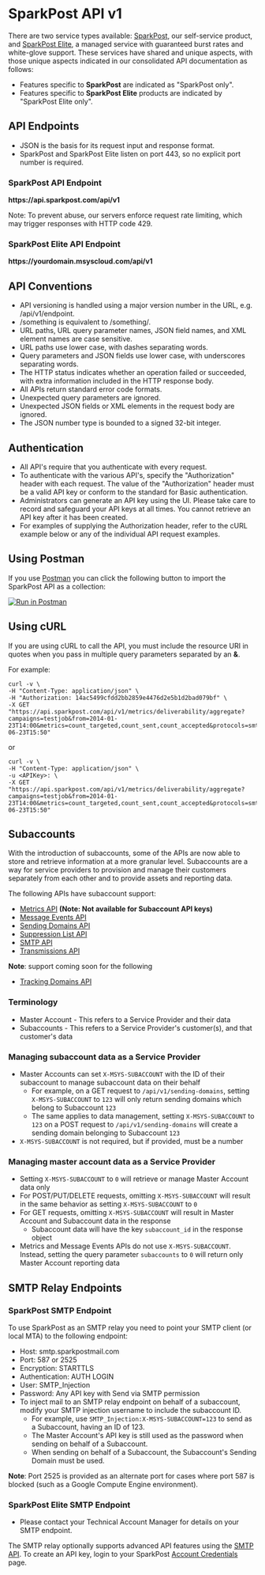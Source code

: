 # SparkPost API v1
There are two service types available:  [SparkPost](http://sparkpost.com/), our self-service product, and [SparkPost Elite](https://www.sparkpost.com/products/sparkpost-elite), a managed service with guaranteed burst rates and white-glove support. These services have shared and unique aspects, with those unique aspects indicated in our consolidated API documentation as follows:
* Features specific to **SparkPost** are indicated as "SparkPost only".
* Features specific to **SparkPost Elite** products are indicated by "SparkPost Elite only".

## API Endpoints
* JSON is the basis for its request input and response format.
* SparkPost and SparkPost Elite listen on port 443, so no explicit port number is required.

### SparkPost API Endpoint
**https\://api.sparkpost.com/api/v1**

Note: To prevent abuse, our servers enforce request rate limiting, which may trigger responses with HTTP code 429.

### SparkPost Elite API Endpoint
**https\://yourdomain.msyscloud.com/api/v1**


## API Conventions
* API versioning is handled using a major version number in the URL, e.g. /api/v1/endpoint.
* /something is equivalent to /something/.
* URL paths, URL query parameter names, JSON field names, and XML element names are case sensitive.
* URL paths use lower case, with dashes separating words.
* Query parameters and JSON fields use lower case, with underscores separating words.
* The HTTP status indicates whether an operation failed or succeeded, with extra information included in the HTTP response body.
* All APIs return standard error code formats.
* Unexpected query parameters are ignored.
* Unexpected JSON fields or XML elements in the request body are ignored.
* The JSON number type is bounded to a signed 32-bit integer.

## Authentication
* All API's require that you authenticate with every request.
* To authenticate with the various API's, specify the "Authorization" header with each request. The value of the "Authorization" header must be a valid API key or conform to the standard for Basic authentication.
* Administrators can generate an API key using the UI. Please take care to record and safeguard your API keys at all times. You cannot retrieve an API key after it has been created.
* For examples of supplying the Authorization header, refer to the cURL example below or any of the individual API request examples.

## Using Postman

If you use [Postman](https://www.getpostman.com/) you can click the following button to import the SparkPost API as a collection:

[![Run in Postman](https://s3.amazonaws.com/postman-static/run-button.png)](https://www.getpostman.com/run-collection/81ee1dd2790d7952b76a)

## Using cURL
If you are using cURL to call the API, you must include the resource URI in quotes when you pass in multiple query parameters separated by an **&**.

For example:

```
curl -v \
-H "Content-Type: application/json" \
-H "Authorization: 14ac5499cfdd2bb2859e4476d2e5b1d2bad079bf" \
-X GET "https://api.sparkpost.com/api/v1/metrics/deliverability/aggregate?campaigns=testjob&from=2014-01-23T14:00&metrics=count_targeted,count_sent,count_accepted&protocols=smtp&timezone=America%2FNew_York&to=2014-06-23T15:50"
```

or

```
curl -v \
-H "Content-Type: application/json" \
-u <APIKey>: \
-X GET "https://api.sparkpost.com/api/v1/metrics/deliverability/aggregate?campaigns=testjob&from=2014-01-23T14:00&metrics=count_targeted,count_sent,count_accepted&protocols=smtp&timezone=America%2FNew_York&to=2014-06-23T15:50"
```

## Subaccounts
<a name="subaccounts-intro"></a>
With the introduction of subaccounts, some of the APIs are now able to store and retrieve information at a more granular level.
Subaccounts are a way for service providers to provision and manage their customers separately from each other and to provide assets and reporting data.

The following APIs have subaccount support:

* [Metrics API](metrics_api.html) **(Note: Not available for Subaccount API keys)**
* [Message Events API](message_events_api.html)
* [Sending Domains API](sending_domains_api.html)
* [Suppression List API](suppression_list_api.html)
* [SMTP API](smtp_api.html)
* [Transmissions API](transmissions_api.html)

**Note**: support coming soon for the following
* [Tracking Domains API](tracking_domains_api.html)

### Terminology
* Master Account - This refers to a Service Provider and their data
* Subaccounts - This refers to a Service Provider's customer(s), and that customer's data

### Managing subaccount data as a Service Provider
* Master Accounts can set `X-MSYS-SUBACCOUNT` with the ID of their subaccount to manage subaccount data on their behalf
  * For example, on a GET request to `/api/v1/sending-domains`, setting `X-MSYS-SUBACCOUNT` to `123` will only return sending domains which belong to Subaccount `123`
  * The same applies to data management, setting `X-MSYS-SUBACCOUNT` to `123` on a POST request to `/api/v1/sending-domains` will create a sending domain belonging to Subaccount `123`
* `X-MSYS-SUBACCOUNT` is not required, but if provided, must be a number

### Managing master account data as a Service Provider
* Setting `X-MSYS-SUBACCOUNT` to `0` will retrieve or manage Master Account data only
* For POST/PUT/DELETE requests, omitting `X-MSYS-SUBACCOUNT` will result in the same behavior as setting `X-MSYS-SUBACCOUNT` to `0`
* For GET requests, omitting `X-MSYS-SUBACCOUNT` will result in Master Account and Subaccount data in the response
  * Subaccount data will have the key `subaccount_id` in the response object
* Metrics and Message Events APIs do not use `X-MSYS-SUBACCOUNT`. Instead, setting the query parameter `subaccounts` to `0` will return only Master Account reporting data

## SMTP Relay Endpoints
<a name="smtp-relay-endpoints"></a>

### SparkPost SMTP Endpoint
To use SparkPost as an SMTP relay you need to point your SMTP client (or local MTA) to the following endpoint:

* Host: smtp.sparkpostmail.com
* Port: 587 or 2525
* Encryption: STARTTLS
* Authentication: AUTH LOGIN
* User: SMTP_Injection
* Password: Any API key with Send via SMTP permission
* To inject mail to an SMTP relay endpoint on behalf of a subaccount, modify your SMTP injection username to include the subaccount ID.
  * For example, use `SMTP_Injection:X-MSYS-SUBACCOUNT=123` to send as a Subaccount, having an ID of 123.
  * The Master Account's API key is still used as the password when sending on behalf of a Subaccount.
  * When sending on behalf of a Subaccount, the Subaccount's Sending Domain must be used.

**Note**: Port 2525 is provided as an alternate port for cases where port 587 is blocked (such as a Google Compute Engine environment).

### SparkPost Elite SMTP Endpoint

* Please contact your Technical Account Manager for details on your SMTP endpoint.

The SMTP relay optionally supports advanced API features using the [SMTP API](smtp_api.html).  To create an API key, login to your SparkPost [Account Credentials](https://app.sparkpost.com/account/credentials) page.
